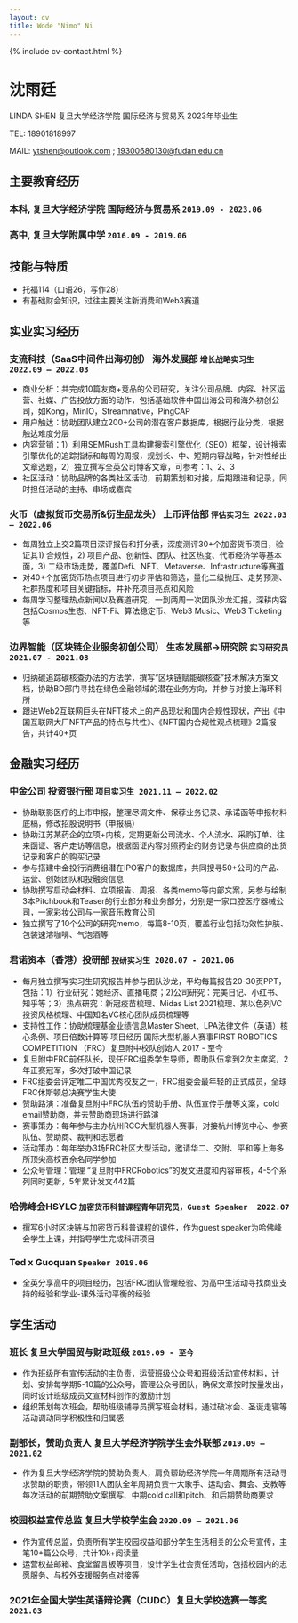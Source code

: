 ```yaml
---
layout: cv
title: Wode "Nimo" Ni
---
```

<!--
include contact information from the front matter
Supported arguments:
    - homepage: url, text
    - phone
    - email
-->

{% include cv-contact.html %}
# **沈雨廷**
LINDA SHEN  复旦大学经济学院  国际经济与贸易系  2023年毕业生

TEL: 18901818997   

MAIL: ytshen@outlook.com ; 19300680130@fudan.edu.cn

## 主要教育经历

### **本科,  复旦大学经济学院 国际经济与贸易系** `2019.09 - 2023.06`

### **高中,  复旦大学附属中学** `2016.09 - 2019.06 `

## 技能与特质

- 托福114（口语26，写作28）	
- 有基础财会知识，过往主要关注新消费和Web3赛道

## 实业实习经历 
### **支流科技（SaaS中间件出海初创）  海外发展部**  `增长战略实习生 2022.09 – 2022.03`
- 商业分析：共完成10篇友商+竞品的公司研究，关注公司品牌、内容、社区运营、社媒、广告投放方面的动作，包括基础软件中国出海公司和海外初创公司，如Kong，MinIO，Streamnative，PingCAP
- 用户触达：协助团队建立200+公司的潜在客户数据库，根据行业分类，根据触达难度分层
- 内容营销：1）利用SEMRush工具构建搜索引擎优化（SEO）框架，设计搜索引擎优化的追踪指标和每周的周报，规划长、中、短期内容战略，针对性给出文章选题，2）独立撰写全英公司博客文章，可参考：1、2、3
- 社区活动：协助品牌的各类社区活动，前期策划和对接，后期跟进和记录，同时担任活动的主持、串场或嘉宾
### **火币（虚拟货币交易所&衍生品龙头） 上币评估部**  `评估实习生 2022.03 – 2022.06`
- 每周独立上交2篇项目深评报告和打分表，深度测评30+个加密货币项目，验证其1) 合规性，2) 项目产品、创新性、团队、社区热度、代币经济学等基本面，3) 二级市场走势，覆盖Defi、NFT、Metaverse、Infrastructure等赛道
- 对40+个加密货币热点项目进行初步评估和筛选，量化二级抛压、走势预测、社群热度和项目关键指标，并补充项目亮点和风险
- 每周学习整理热点新闻以及赛道研究，一到两周一次团队沙龙汇报，深耕内容包括Cosmos生态、NFT-Fi、算法稳定币、Web3 Music、Web3 Ticketing等
### **边界智能（区块链企业服务初创公司） 生态发展部→研究院** `实习研究员 2021.07 - 2021.08`         
- 归纳碳追踪碳核查办法的方法学，撰写“区块链赋能碳核查”技术解决方案文档，协助BD部门寻找在绿色金融领域的潜在业务方向，并参与对接上海环科所
- 跟进Web2互联网巨头在NFT技术上的产品现状和国内合规性现状，产出《中国互联网大厂NFT产品的特点与共性》、《NFT国内合规性观点梳理》2篇报告，共计40+页
## 金融实习经历 
### **中金公司  投资银行部** `项目实习生 2021.11 – 2022.02`
- 协助联影医疗的上市申报，整理尽调文件、保荐业务记录、承诺函等申报材料底稿，修改招股说明书（申报稿）
- 协助江苏某药企的立项+内核，定期更新公司流水、个人流水、采购订单、往来函证、客户走访等信息，根据函证内容对照药企的财务记录与供应商的出货记录和客户的购买记录
- 参与搭建中金投行消费组潜在IPO客户的数据库，共同搜寻50+公司的产品、运营、创始团队和投融资信息
- 协助撰写启动会材料、立项报告、周报、各类memo等内部文案，另参与绘制3本Pitchbook和Teaser的行业部分和业务部分，分别是一家口腔医疗器械公司，一家彩妆公司与一家音乐教育公司
- 独立撰写了10个公司的研究memo，每篇8-10页，覆盖行业包括功效性护肤、包装速溶咖啡、气泡酒等
### **君诺资本（香港）投研部** `投研实习生 2020.07 - 2021.06 `
- 每月独立撰写实习生研究报告并参与团队沙龙，平均每篇报告20-30页PPT，包括：1）行业研究：她经济、直播电商；2)公司研究：完美日记、小红书、知乎等；3）热点研究：新冠疫苗梳理、Midas List 2021梳理、某以色列VC投资风格梳理、中国知名VC核心团队成员梳理等
- 支持性工作：协助梳理基金业绩信息Master Sheet、LPA法律文件（英语）核心条例、项目倍数计算等
项目经历 
国际大型机器人赛事FIRST ROBOTICS COMPETITION （FRC）复旦附中校队创始人                                                   2017 - 至今
- 复旦附中FRC前任队长，现任FRC组委学生导师，帮助队伍拿到2次主席奖，2年正赛冠军，多次打破中国记录
- FRC组委会评定唯二中国优秀校友之一，FRC组委会最年轻的正式成员，全球FRC休斯顿总决赛学生大使
- 赞助路演：准备复旦附中FRC队伍的赞助手册、队伍宣传手册等文案，cold email赞助商，并去赞助商现场进行路演
- 赛事策办：每年参与主办杭州RCC大型机器人赛事，对接杭州博览中心、参赛队伍、赞助商、裁判和志愿者
- 活动策办：每年举办3场FRC社区大型活动，邀请华二、交附、平和等上海多所顶尖高校百余名同学参加
- 公众号管理：管理 “复旦附中FRCRobotics”的发文进度和内容审核，4-5个系列同时更新，5年累计发文442篇
### **哈佛峰会HSYLC**  `加密货币科普课程青年研究员，Guest Speaker  2022.07`                                                  
- 撰写6小时区块链与加密货币科普课程的课件，作为guest speaker为哈佛峰会学生上课，并指导学生完成科研项目
### **Ted x Guoquan** `Speaker 2019.06`
- 全英分享高中的项目经历，包括FRC团队管理经验、为高中生活动寻找商业支持的经验和学业-课外活动平衡的经验
## 学生活动 
### **班长   复旦大学国贸与财政班级** `2019.09 - 至今`
- 作为班级所有宣传活动的主负责，运营班级公众号和班级活动宣传材料，计划、安排每学期5-10篇的公众号，管理公众号团队，确保文章按时按量发出，同时设计班级成员文宣材料创作的激励计划
- 组织策划每次班会，帮助班级辅导员撰写班会材料，通过破冰会、圣诞走寝等活动调动同学积极性和归属感
### **副部长，赞助负责人   复旦大学经济学院学生会外联部** `2019.09 – 2021.02`
- 作为复旦大学经济学院的赞助负责人，肩负帮助经济学院一年周期所有活动寻求赞助的职责，带领11人团队全年周期负责十大歌手、运动会、舞会、支教等每次活动的前期赞助文案撰写、中期cold call和pitch、和后期赞助商要求
### **校园权益宣传总监   复旦大学校学生会** `2020.09 – 2021.06`
- 作为宣传总监，负责所有学生校园权益和部分学生生活相关的公众号宣传，主笔10+篇公众号，共计10k+阅读量
- 运营权益邮箱、食堂留言板等项目，设计学生社会责任活动，包括校园内的志愿服务、与校外支援服务点对接等
### **2021年全国大学生英语辩论赛（CUDC）复旦大学校选赛一等奖** `2021.03 `
